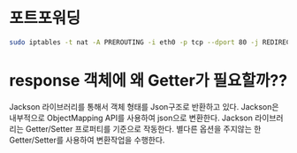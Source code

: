 # 포트포워딩
```bash
sudo iptables -t nat -A PREROUTING -i eth0 -p tcp --dport 80 -j REDIRECT --to-port 8080
```

# response 객체에 왜 Getter가 필요할까??
Jackson 라이브러리를 통해서 객체 형태를 Json구조로 반환하고 있다. Jackson은 내부적으로 ObjectMapping API를 사용하여 json으로 변환한다. Jackson 라이브러리는 Getter/Setter 프로퍼티를 기준으로 작동한다. 별다른 옵션을 주지않는 한 Getter/Setter를 사용하여 변환작업을 수행한다.
